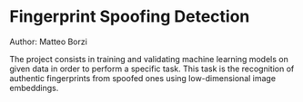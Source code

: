 # Fingerprint Spoofing Detection
Author: Matteo Borzi 

The project consists in training and validating machine learning models on given data in order to perform a specific task.
This task is the recognition of authentic fingerprints from spoofed ones using low-dimensional image embeddings.